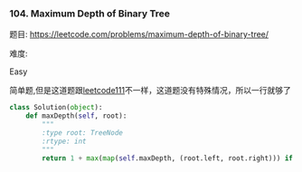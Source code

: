 ### 104. Maximum Depth of Binary Tree

题目:
<https://leetcode.com/problems/maximum-depth-of-binary-tree/>


难度:

Easy


简单题,但是这道题跟[leetcode111](https://github.com/Lisanaaa/thinking_in_lc/blob/master/111._minimum_depth_of_binary_tree.md)不一样，这道题没有特殊情况，所以一行就够了


```python
class Solution(object):
    def maxDepth(self, root):
        """
        :type root: TreeNode
        :rtype: int
        """
        return 1 + max(map(self.maxDepth, (root.left, root.right))) if root else 0
```
